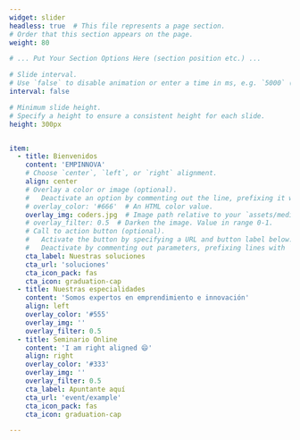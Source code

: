 ```yaml
---
widget: slider
headless: true  # This file represents a page section.
# Order that this section appears on the page.
weight: 80

# ... Put Your Section Options Here (section position etc.) ...

# Slide interval.
# Use `false` to disable animation or enter a time in ms, e.g. `5000` (5s).
interval: false

# Minimum slide height.
# Specify a height to ensure a consistent height for each slide.
height: 300px


item:
  - title: Bienvenidos
    content: 'EMPINNOVA'
    # Choose `center`, `left`, or `right` alignment.
    align: center
    # Overlay a color or image (optional).
    #   Deactivate an option by commenting out the line, prefixing it with `#`.
    # overlay_color: '#666'  # An HTML color value.
    overlay_img: coders.jpg  # Image path relative to your `assets/media/` folder
    # overlay_filter: 0.5  # Darken the image. Value in range 0-1.
    # Call to action button (optional).
    #   Activate the button by specifying a URL and button label below.
    #   Deactivate by commenting out parameters, prefixing lines with `#`.
    cta_label: Nuestras soluciones
    cta_url: 'soluciones'
    cta_icon_pack: fas
    cta_icon: graduation-cap
  - title: Nuestras especialidades
    content: 'Somos expertos en emprendimiento e innovación'
    align: left
    overlay_color: '#555'
    overlay_img: ''
    overlay_filter: 0.5
  - title: Seminario Online
    content: 'I am right aligned 😄'
    align: right
    overlay_color: '#333'
    overlay_img: ''
    overlay_filter: 0.5
    cta_label: Apuntante aquí
    cta_url: 'event/example'
    cta_icon_pack: fas
    cta_icon: graduation-cap

---
```

